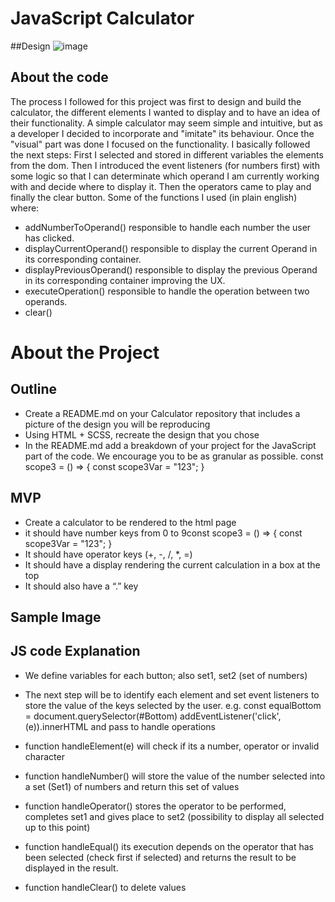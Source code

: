 
# JavaScript Calculator

##Design
![image](https://user-images.githubusercontent.com/26740359/184817141-9e7ab67a-51b3-4253-8171-80c8e225e65e.png)

## About the code
The process I followed for this project was first to design and build the calculator, the different elements I wanted to display and to have an idea of their functionality. A simple calculator may seem simple and intuitive, but as a developer I decided to incorporate and "imitate" its behaviour. Once the "visual" part was done I focused on the functionality. 
I basically followed the next steps:
First I selected and stored in different variables the elements from the dom. Then I introduced the event listeners (for numbers first) with some logic so that I can determinate which operand I am currently working with and decide where to display it. Then the operators came to play and finally the clear button. Some of the functions I used (in plain english) where:
- addNumberToOperand() responsible to handle each number the user has clicked.
- displayCurrentOperand() responsible to display the current Operand in its corresponding container.
- displayPreviousOperand() responsible to display the previous Operand in its corresponding container improving the UX.
- executeOperation() responsible to handle the operation between two operands.
- clear()

# About the Project
## Outline
- Create a README.md on your Calculator repository that includes a picture of the design you will be reproducing
- Using HTML + SCSS, recreate the design that you chose
- In the README.md add a breakdown of your project for the JavaScript part of the code. We encourage you to be as granular as possible. const scope3 = () => { const scope3Var = "123"; }
## MVP
- Create a calculator to be rendered to the html page
- it should have number keys from 0 to 9const scope3 = () => { const scope3Var = "123"; }
- It should have operator keys (+, -, /, *, =)
- It should have a display rendering the current calculation in a box at the top
- It should also have a “.” key

## Sample Image


## JS code Explanation
- We define variables for each button; also set1, set2 (set of numbers)

- The next step will be to identify each element and set event listeners to store the value of the keys selected by the user.
  e.g. const equalBottom = document.querySelector(#Bottom)
        addEventListener('click', (e)).innerHTML and pass to handle operations


- function handleElement(e) will check if its a number, operator or invalid character
- function handleNumber() will store the value of the number selected into a set (Set1) of numbers and return this set of values
- function handleOperator() stores the operator to be performed, completes set1 and gives place to set2 (possibility to display all selected up to this point)
- function handleEqual() its execution depends on the operator that has been selected (check first if selected) and returns the result to be displayed in the result.
- function handleClear() to delete values

